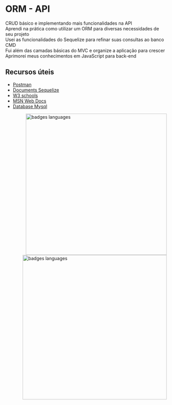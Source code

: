 
# ORM - API

CRUD básico e implementando mais funcionalidades na API <br>
Aprendi na prática como utilizar um ORM para diversas necessidades de seu projeto <br>
Usei as funcionalidades do Sequelize para refinar suas consultas ao banco CMD <br>
Fui além das camadas básicas do MVC e organize a aplicação para crescer <br>
Aprimorei meus conhecimentos em JavaScript para back-end <br>


## Recursos úteis
- [Postman](https://www.postman.com/)
- [Documents Sequelize](https://sequelize.org/v7/identifiers.html)
- [W3 schools](https://www.w3schools.com/default.asp) 
- [MSN Web Docs](https://developer.mozilla.org/) 
- [Database Mysql](https://dev.mysql.com/doc/)

<img src="https://user-images.githubusercontent.com/85083611/160627874-f8fd4ade-3c82-400e-837a-0e4240094eaf.PNG" min-width="440" max-width="440" width="440" align="right" alt="badges languages">

<img src="https://user-images.githubusercontent.com/85083611/160733494-191bec97-37b6-494a-bd34-b94158b47a1b.png" min-width="450" max-width="450" width="450" align="right" alt="badges languages">


